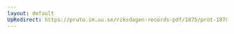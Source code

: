 ```yaml
---
layout: default
UpRedirect: https://pruto.im.uu.se/riksdagen-records-pdf/1875/prot-1875--ak--037/prot-1875--ak--037_026.pdf
---
```

